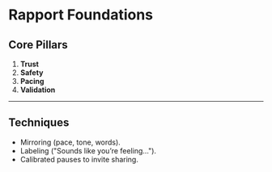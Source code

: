 # Rapport Foundations

## Core Pillars
1. **Trust**
2. **Safety**
3. **Pacing**
4. **Validation**

---

## Techniques
- Mirroring (pace, tone, words).
- Labeling ("Sounds like you’re feeling…").
- Calibrated pauses to invite sharing.
